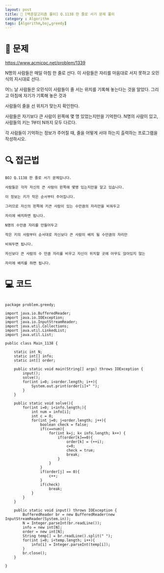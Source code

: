 ```yaml
---
layout: post
title: 📖 [백준알고리즘 풀이] Q.1138 한 줄로 서기 문제 풀이
category : Algorithm
tags: [Algorithm,boj,greedy]
---
```

# 📖 문제
https://www.acmicpc.net/problem/1339

N명의 사람들은 매일 아침 한 줄로 선다. 이 사람들은 자리를 마음대로 서지 못하고 오민식의 지시대로 선다.

어느 날 사람들은 오민식이 사람들이 줄 서는 위치를 기록해 놓는다는 것을 알았다. 그리고 아침에 자기가 기록해 놓은 것과

사람들이 줄을 선 위치가 맞는지 확인한다.

사람들은 자기보다 큰 사람이 왼쪽에 몇 명 있었는지만을 기억한다. N명의 사람이 있고, 사람들의 키는 1부터 N까지 모두 다르다.

각 사람들이 기억하는 정보가 주어질 때, 줄을 어떻게 서야 하는지 출력하는 프로그램을 작성하시오.

# 🔍 접근법

    BOJ Q.1138 한 줄로 서기 문제입니다.
    
    사람들은 각자 자신의 큰 사람이 왼쪽에 몇명 있는지만을 알고 있습니다.
    
    이 정보는 키가 작은 순서부터 주어집니다.
    
    그러므로 자신의 왼쪽에 키큰 사람이 있는 수만큼의 자리만을 비워두고 
    
    자리에 배치하면 됩니다. 
    
    N명의 수만큼 자리를 만들어두고
   
    작은 키의 사람부터 순서대로 자신보다 큰 사람이 배치 될 수만큼의 자리만
    
    비워두면 됩니다.
    
    자신보다 큰 사람의 수 만큼 자리를 비우고 자신이 위치할 곳에 아무도 앉아있지 않는
    
    자리에 배치를 하면 됩니다.  
                
# 💻 코드

```

package problem.greedy;

import java.io.BufferedReader;
import java.io.IOException;
import java.io.InputStreamReader;
import java.util.Collections;
import java.util.LinkedList;
import java.util.List;

public class Main_1138 {

    static int N;
    static int[] info;
    static int[] order;

    public static void main(String[] args) throws IOException {
        input();
        solve();
        for(int i=0; i<order.length; i++){
            System.out.print(order[i]+" ");
        }
    }

    public static void solve(){
        for(int i=0; i<info.length;){
            int num = info[i];
            int c = 0;
            for(int j=0; j<order.length; j++){
                boolean check = false;
                if(c==num){
                    for(int k=j; k< info.length; k++) {
                        if(order[k]==0){
                            order[k] = (++i);
                            c=0;
                            check = true;
                            break;
                        }
                    }
                }
                if(order[j] == 0){
                    c++;
                }
                if(check)
                    break;
            }
        }
    }

    public static void input() throws IOException {
        BufferedReader br = new BufferedReader(new InputStreamReader(System.in));
        N = Integer.parseInt(br.readLine());
        info = new int[N];
        order = new int[N];
        String temp[] = br.readLine().split(" ");
        for(int i=0; i<temp.length; i++){
            info[i] = Integer.parseInt(temp[i]);
        }
        br.close();
    }

}


```